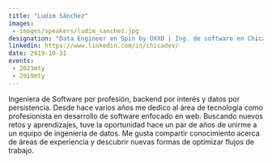 ```yaml
---
title: "Ludim Sánchez"
images:
 - images/speakers/ludim_sanchez.jpg
designation: "Data Engineer en Spin by OXXO | Ing. de software en Chica Dev"
linkedin: https://www.linkedin.com/in/chicadev/
date: 2019-10-31
events:
 - 2023mty 
 - 2019mty
---
```


Ingeniera de Software por profesión, backend por interés y datos por persistencia. Desde hace varios años me dedico al área de tecnología como profesionista en desarrollo de software enfocado en web. Buscando nuevos retos y aprendizajes, tuve la oportunidad hace un par de años de unirme a un equipo de ingeniería de datos. Me gusta compartir conocimiento acerca de áreas de experiencia y descubrir nuevas formas de optimizar flujos de trabajo.